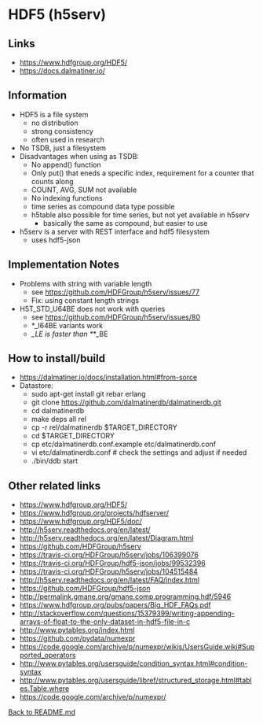 # HDF5 (h5serv)

## Links

* https://www.hdfgroup.org/HDF5/
* https://docs.dalmatiner.io/

## Information

* HDF5 is a file system
    * no distribution
    * strong consistency
    * often used in research
* No TSDB, just  a filesystem
* Disadvantages when using as TSDB:
    * No append() function
    * Only put() that eneds a specific index, requirement for a counter that counts along
    * COUNT, AVG, SUM not available
    * No indexing functions
    * time series as compound data type possible
    * h5table also possible for time series, but not yet available in h5serv
        * basically the same as compound, but easier to use
* h5serv is a server with REST interface and hdf5 filesystem
    * uses hdf5-json

## Implementation Notes

* Problems with string with variable length
    * see https://github.com/HDFGroup/h5serv/issues/77
    * Fix: using constant length strings
* H5T_STD_U64BE does not work with queries
    * see https://github.com/HDFGroup/h5serv/issues/80
    * *_I64BE variants work
    * *_*_LE is faster than *_*_BE


## How to install/build

* https://dalmatiner.io/docs/installation.html#from-sorce
* Datastore:
  * sudo apt-get install git rebar erlang
  * git clone https://github.com/dalmatinerdb/dalmatinerdb.git
  * cd dalmatinerdb
  * make deps all rel
  * cp -r rel/dalmatinerdb $TARGET_DIRECTORY
  * cd $TARGET_DIRECTORY
  * cp etc/dalmatinerdb.conf.example etc/dalmatinerdb.conf
  * vi etc/dalmatinerdb.conf # check the settings and adjust if needed
  * ./bin/ddb start
  
## Other related links

* https://www.hdfgroup.org/HDF5/
* https://www.hdfgroup.org/projects/hdfserver/
* https://www.hdfgroup.org/HDF5/doc/
* http://h5serv.readthedocs.org/en/latest/
* http://h5serv.readthedocs.org/en/latest/Diagram.html
* https://github.com/HDFGroup/h5serv
* https://travis-ci.org/HDFGroup/h5serv/jobs/106399076
* https://travis-ci.org/HDFGroup/hdf5-json/jobs/99532396
* https://travis-ci.org/HDFGroup/h5serv/jobs/104515484
* http://h5serv.readthedocs.org/en/latest/FAQ/index.html
* https://github.com/HDFGroup/hdf5-json
* http://permalink.gmane.org/gmane.comp.programming.hdf/5946
* https://www.hdfgroup.org/pubs/papers/Big_HDF_FAQs.pdf
* http://stackoverflow.com/questions/15379399/writing-appending-arrays-of-float-to-the-only-dataset-in-hdf5-file-in-c
* http://www.pytables.org/index.html
* https://github.com/pydata/numexpr
* https://code.google.com/archive/p/numexpr/wikis/UsersGuide.wiki#Supported_operators
* http://www.pytables.org/usersguide/condition_syntax.html#condition-syntax
* http://www.pytables.org/usersguide/libref/structured_storage.html#tables.Table.where
* https://code.google.com/archive/p/numexpr/

[Back to README.md](../../README.md)
